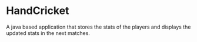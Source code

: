 # HandCricket
A java based application that stores the stats of the players and displays the updated stats in the next matches.
